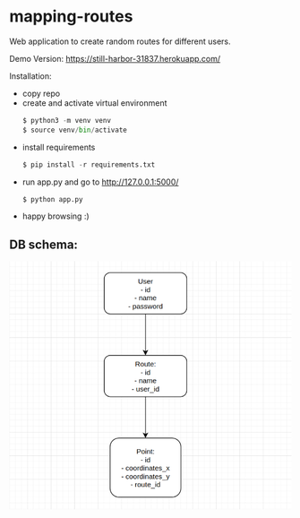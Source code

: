 # mapping-routes
Web application to create random routes for different users.

Demo Version: https://still-harbor-31837.herokuapp.com/

Installation:
- copy repo
- create and activate virtual environment
    ``` python
    $ python3 -m venv venv
    $ source venv/bin/activate
    ```
- install requirements
    ``` python
    $ pip install -r requirements.txt
    ```
- run app.py and go to http://127.0.0.1:5000/
    ``` python
    $ python app.py
    ```
- happy browsing :)

DB schema:
--------------------------

![Alt text](https://raw.githubusercontent.com/Hassan-Mallah/mapping-routes/main/db_schema.png)
